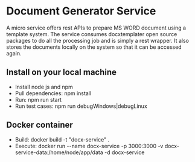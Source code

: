 # Document Generator Service

A micro service offers rest APIs to prepare MS WORD document using a template system. The service consumes docxtemplater open source packages to do all the processing job and is simply a rest wrapper. It also stores the documents locally on the system so that it can be accessed again.

## Install on your local machine

- Install node js and npm
- Pull dependencies: npm install
- Run: npm run start
- Run test cases: npm run debugWindows|debugLinux

## Docker container

- Build: docker build -t "docx-service" .
- Execute: docker run --name docx-service -p 3000:3000 -v docx-service-data:/home/node/app/data -d docx-service
